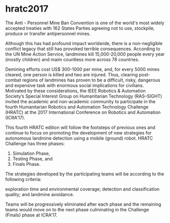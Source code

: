 # hratc2017
The Anti - Personnel Mine Ban Convention is one of the world's most
widely accepted treaties with 162 States Parties agreeing not to use,
stockpile, produce or transfer antipersonnel mines.

Although this has had profound impact worldwide, there is a non-negligible
conflict legacy that still has provoked terrible consequences.
According to the UN Mine Action Service, landmines kill 15,000-20,000 people
every year (mostly children) and maim countless more across 78 countries.

Demining efforts cost US$ 300-1000 per mine, and, for every 5000 mines cleared,
one person is killed and two are injured. Thus, clearing post-combat regions of
landmines has proven to be a difficult, risky, dangerous and expensive task with
enormous social implications for civilians. Motivated by these considerations,
the IEEE Robotics &amp; Automation Society’s Special Interest Group on Humanitarian
Technology (RAS–SIGHT) invited the academic and non-academic community to
participate in the fourth Humanitarian Robotics and Automation Technology Challenge
(HRATC) at the 2017 International Conference on Robotics and Automation (ICRA’17).

This fourth HRATC edition will follow the footsteps of previous ones and continue
to focus on promoting the development of new strategies for autonomous landmine
detection using a mobile (ground) robot. HRATC Challenge has three phases:

1) Simulation Phase,
2) Testing Phase, and
3) Finals Phase.

The strategies developed by the participating teams will be according to the following
criteria:

exploration time and environmental coverage;
detection and classification quality;
and landmine avoidance.

Teams will be progressively eliminated after each phase and the remaining teams would
move on to the next phase culminating in the Challenge (Finals) phase at ICRA’17.
